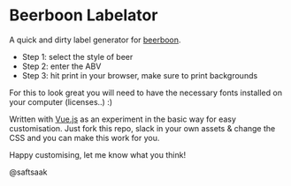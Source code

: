 # Beerboon Labelator

A quick and dirty label generator for [beerboon](http://beerboon.co).

- Step 1: select the style of beer
- Step 2: enter the ABV
- Step 3: hit print in your browser, make sure to print backgrounds

For this to look great you will need to have the necessary fonts installed on your computer (licenses..) :)

Written with [Vue.js](https://vuejs.org) as an experiment in the basic way for easy customisation.
Just fork this repo, slack in your own assets & change the CSS and you can make this work for you.

Happy customising, let me know what you think!

@saftsaak
